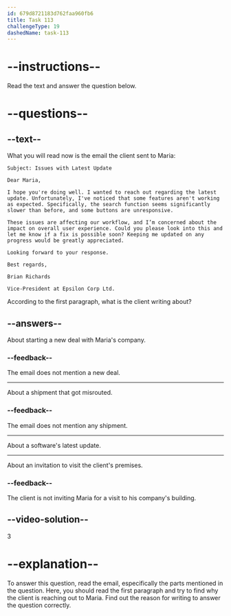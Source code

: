 ```yaml
---
id: 679d8721183d762faa960fb6
title: Task 113
challengeType: 19
dashedName: task-113
---
```


<!-- READING -->

# --instructions--

Read the text and answer the question below.

# --questions--

## --text--

What you will read now is the email the client sent to Maria:

`Subject: Issues with Latest Update`

`Dear Maria,`

`I hope you're doing well. I wanted to reach out regarding the latest update. Unfortunately, I've noticed that some features aren't working as expected. Specifically, the search function seems significantly slower than before, and some buttons are unresponsive.`

`These issues are affecting our workflow, and I’m concerned about the impact on overall user experience. Could you please look into this and let me know if a fix is possible soon? Keeping me updated on any progress would be greatly appreciated.`

`Looking forward to your response.`

`Best regards,`

`Brian Richards`

`Vice-President at Epsilon Corp Ltd.`

According to the first paragraph, what is the client writing about?

## --answers--

About starting a new deal with Maria's company.

### --feedback--

The email does not mention a new deal.

---

About a shipment that got misrouted.

### --feedback--

The email does not mention any shipment.

---

About a software's latest update.

---

About an invitation to visit the client's premises. 

### --feedback--

The client is not inviting Maria for a visit to his company's building.

## --video-solution--

3

# --explanation--

To answer this question, read the email, especifically the parts mentioned in the question. Here, you should read the first paragraph and try to find why the client is reaching out to Maria. Find out the reason for writing to answer the question correctly.

